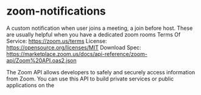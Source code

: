 # zoom-notifications
A custom notification when user joins a meeting, a join before host. These are usually helpful when you have a dedicated zoom rooms
Terms Of Service: https://zoom.us/terms
License: https://opensource.org/licenses/MIT
Download Spec: https://marketplace.zoom.us/docs/api-reference/zoom-api/Zoom%20API.oas2.json 

The Zoom API allows developers to safely and securely access information from Zoom. You can use this API to build private services or public applications on the 

